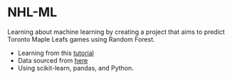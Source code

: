 # NHL-ML
Learning about machine learning by creating a project that aims to predict Toronto Maple Leafs games using Random Forest.

- Learning from this [tutorial](https://www.youtube.com/watch?v=0irmDBWLrco&t=2386s&ab_channel=Dataquest)
- Data sourced from [here](https://www.hockey-reference.com/teams/TOR/2025_gamelog.html)
- Using scikit-learn, pandas, and Python.
